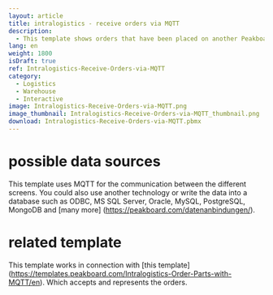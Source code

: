 ```yaml
---
layout: article
title: intralogistics - receive orders via MQTT
description: 
  - This template shows orders that have been placed on another Peakboard Box via MQTT. So you always have an overview of which orders are still open.
lang: en
weight: 1800
isDraft: true
ref: Intralogistics-Receive-Orders-via-MQTT
category:
  - Logistics
  - Warehouse
  - Interactive
image: Intralogistics-Receive-Orders-via-MQTT.png
image_thumbnail: Intralogistics-Receive-Orders-via-MQTT_thumbnail.png
download: Intralogistics-Receive-Orders-via-MQTT.pbmx
---
```


# possible data sources

This template uses MQTT for the communication between the different screens. You could also use another technology or write the data into a database such as ODBC, MS SQL Server, Oracle, MySQL, PostgreSQL, MongoDB and [many more] (https://peakboard.com/datenanbindungen/).

# related template

This template works in connection with [this template] (https://templates.peakboard.com/Intralogistics-Order-Parts-with-MQTT/en). Which accepts and represents the orders.
